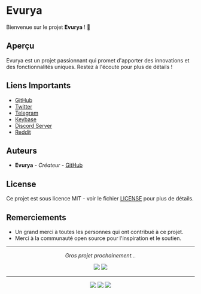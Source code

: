 # Evurya

Bienvenue sur le projet **Evurya** ! 🚀

## Aperçu

Evurya est un projet passionnant qui promet d'apporter des innovations et des fonctionnalités uniques. Restez à l'écoute pour plus de détails !

## Liens Importants

- [GitHub](https://github.com/evurya)
- [Twitter](https://x.com/theylovelyu)
- [Telegram](https://t.me/evurya)
- [Keybase](https://keybase.io/eyclista)
- [Discord Server](https://discord.gg/blablaland)
- [Reddit](https://www.reddit.com/user/evurya/)

## Auteurs

- **Evurya** - *Créateur* - [GitHub](https://github.com/evurya)

## License

Ce projet est sous licence MIT - voir le fichier [LICENSE](LICENSE) pour plus de détails.

## Remerciements

- Un grand merci à toutes les personnes qui ont contribué à ce projet.
- Merci à la communauté open source pour l'inspiration et le soutien.

---

<div align="center">

*Gros projet prochainement...*

</div>

<p align="center">
  <img src="https://img.shields.io/badge/status-en%20développement-yellow.svg">
  <img src="https://img.shields.io/github/stars/evurya/evurya.svg?style=social">
</p>

---

<div align="center">
    <img src="https://img.shields.io/badge/Follow-Us%20on%20Twitter-1DA1F2?style=flat&logo=twitter&logoColor=white">
    <img src="https://img.shields.io/badge/Join-Our%20Discord-7289DA?style=flat&logo=discord&logoColor=white">
    <img src="https://img.shields.io/badge/Chat-On%20Telegram-2CA5E0?style=flat&logo=telegram&logoColor=white">
</div>

